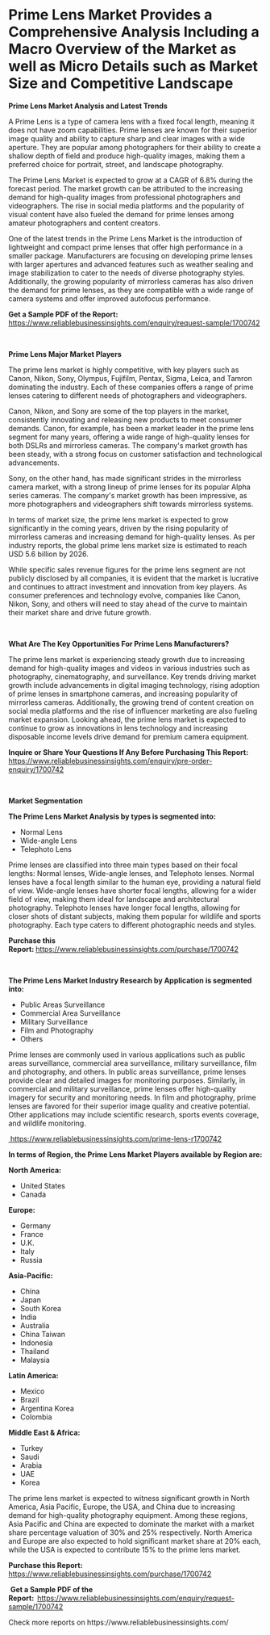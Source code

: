 <p><h1>Prime Lens Market Provides a Comprehensive Analysis Including a Macro Overview of the Market as well as Micro Details such as Market Size and Competitive Landscape</h1></p><p><strong>Prime Lens Market Analysis and Latest Trends</strong></p>
<p><p>A Prime Lens is a type of camera lens with a fixed focal length, meaning it does not have zoom capabilities. Prime lenses are known for their superior image quality and ability to capture sharp and clear images with a wide aperture. They are popular among photographers for their ability to create a shallow depth of field and produce high-quality images, making them a preferred choice for portrait, street, and landscape photography.</p><p>The Prime Lens Market is expected to grow at a CAGR of 6.8% during the forecast period. The market growth can be attributed to the increasing demand for high-quality images from professional photographers and videographers. The rise in social media platforms and the popularity of visual content have also fueled the demand for prime lenses among amateur photographers and content creators.</p><p>One of the latest trends in the Prime Lens Market is the introduction of lightweight and compact prime lenses that offer high performance in a smaller package. Manufacturers are focusing on developing prime lenses with larger apertures and advanced features such as weather sealing and image stabilization to cater to the needs of diverse photography styles. Additionally, the growing popularity of mirrorless cameras has also driven the demand for prime lenses, as they are compatible with a wide range of camera systems and offer improved autofocus performance.</p></p>
<p><strong>Get a Sample PDF of the Report:&nbsp;</strong> <a href="https://www.reliablebusinessinsights.com/enquiry/request-sample/1700742">https://www.reliablebusinessinsights.com/enquiry/request-sample/1700742</a></p>
<p>&nbsp;</p>
<p><strong>Prime Lens Major Market Players</strong></p>
<p><p>The prime lens market is highly competitive, with key players such as Canon, Nikon, Sony, Olympus, Fujifilm, Pentax, Sigma, Leica, and Tamron dominating the industry. Each of these companies offers a range of prime lenses catering to different needs of photographers and videographers.</p><p>Canon, Nikon, and Sony are some of the top players in the market, consistently innovating and releasing new products to meet consumer demands. Canon, for example, has been a market leader in the prime lens segment for many years, offering a wide range of high-quality lenses for both DSLRs and mirrorless cameras. The company's market growth has been steady, with a strong focus on customer satisfaction and technological advancements.</p><p>Sony, on the other hand, has made significant strides in the mirrorless camera market, with a strong lineup of prime lenses for its popular Alpha series cameras. The company's market growth has been impressive, as more photographers and videographers shift towards mirrorless systems.</p><p>In terms of market size, the prime lens market is expected to grow significantly in the coming years, driven by the rising popularity of mirrorless cameras and increasing demand for high-quality lenses. As per industry reports, the global prime lens market size is estimated to reach USD 5.6 billion by 2026.</p><p>While specific sales revenue figures for the prime lens segment are not publicly disclosed by all companies, it is evident that the market is lucrative and continues to attract investment and innovation from key players. As consumer preferences and technology evolve, companies like Canon, Nikon, Sony, and others will need to stay ahead of the curve to maintain their market share and drive future growth.</p></p>
<p>&nbsp;</p>
<p><strong>What Are The Key Opportunities For Prime Lens Manufacturers?</strong></p>
<p><p>The prime lens market is experiencing steady growth due to increasing demand for high-quality images and videos in various industries such as photography, cinematography, and surveillance. Key trends driving market growth include advancements in digital imaging technology, rising adoption of prime lenses in smartphone cameras, and increasing popularity of mirrorless cameras. Additionally, the growing trend of content creation on social media platforms and the rise of influencer marketing are also fueling market expansion. Looking ahead, the prime lens market is expected to continue to grow as innovations in lens technology and increasing disposable income levels drive demand for premium camera equipment.</p></p>
<p><strong>Inquire or Share Your Questions If Any Before Purchasing This Report:</strong> <a href="https://www.reliablebusinessinsights.com/enquiry/pre-order-enquiry/1700742">https://www.reliablebusinessinsights.com/enquiry/pre-order-enquiry/1700742</a></p>
<p>&nbsp;</p>
<p><strong>Market Segmentation</strong></p>
<p><strong>The Prime Lens Market Analysis by types is segmented into:</strong></p>
<p><ul><li>Normal Lens</li><li>Wide-angle Lens</li><li>Telephoto Lens</li></ul></p>
<p><p>Prime lenses are classified into three main types based on their focal lengths: Normal lenses, Wide-angle lenses, and Telephoto lenses. Normal lenses have a focal length similar to the human eye, providing a natural field of view. Wide-angle lenses have shorter focal lengths, allowing for a wider field of view, making them ideal for landscape and architectural photography. Telephoto lenses have longer focal lengths, allowing for closer shots of distant subjects, making them popular for wildlife and sports photography. Each type caters to different photographic needs and styles.</p></p>
<p><strong>Purchase this Report:&nbsp;</strong><a href="https://www.reliablebusinessinsights.com/purchase/1700742">https://www.reliablebusinessinsights.com/purchase/1700742</a></p>
<p>&nbsp;</p>
<p><strong>The Prime Lens Market Industry Research by Application is segmented into:</strong></p>
<p><ul><li>Public Areas Surveillance</li><li>Commercial Area Surveillance</li><li>Military Surveillance</li><li>Film and Photography</li><li>Others</li></ul></p>
<p><p>Prime lenses are commonly used in various applications such as public areas surveillance, commercial area surveillance, military surveillance, film and photography, and others. In public areas surveillance, prime lenses provide clear and detailed images for monitoring purposes. Similarly, in commercial and military surveillance, prime lenses offer high-quality imagery for security and monitoring needs. In film and photography, prime lenses are favored for their superior image quality and creative potential. Other applications may include scientific research, sports events coverage, and wildlife monitoring.</p></p>
<p><a href="https://www.reliablebusinessinsights.com/prime-lens-r1700742">&nbsp;https://www.reliablebusinessinsights.com/prime-lens-r1700742</a></p>
<p><strong>In terms of Region, the Prime Lens Market Players available by Region are:</strong></p>
<p>
    <p> <strong> North America: </strong>
        <ul>
            <li>United States</li>
            <li>Canada</li>
        </ul>
        </p> 
    <p> <strong> Europe: </strong>
        <ul>
            <li>Germany</li>
            <li>France</li>
            <li>U.K.</li>
            <li>Italy</li>
            <li>Russia</li>
        </ul>
        </p> 
    <p> <strong> Asia-Pacific: </strong>
        <ul>
            <li>China</li>
            <li>Japan</li>
            <li>South Korea</li>
            <li>India</li>
            <li>Australia</li>
            <li>China Taiwan</li>
            <li>Indonesia</li>
            <li>Thailand</li>
            <li>Malaysia</li>
        </ul>
        </p> 
    <p> <strong> Latin America: </strong>
        <ul>
            <li>Mexico</li>
            <li>Brazil</li>
            <li>Argentina Korea</li>
            <li>Colombia</li>
        </ul>
        </p> 
    <p> <strong> Middle East & Africa: </strong>
        <ul>
            <li>Turkey</li>
            <li>Saudi</li>
            <li>Arabia</li>
            <li>UAE</li>
            <li>Korea</li>
        </ul>
    </p>
    </p>
<p><p>The prime lens market is expected to witness significant growth in North America, Asia Pacific, Europe, the USA, and China due to increasing demand for high-quality photography equipment. Among these regions, Asia Pacific and China are expected to dominate the market with a market share percentage valuation of 30% and 25% respectively. North America and Europe are also expected to hold significant market share at 20% each, while the USA is expected to contribute 15% to the prime lens market.</p></p>
<p><strong>Purchase this Report: </strong><a href="https://www.reliablebusinessinsights.com/purchase/1700742">https://www.reliablebusinessinsights.com/purchase/1700742</a></p>
<p>&nbsp;<strong>Get a Sample PDF of the Report:&nbsp;&nbsp;</strong><a href="https://www.reliablebusinessinsights.com/enquiry/request-sample/1700742">https://www.reliablebusinessinsights.com/enquiry/request-sample/1700742</a></p>
<p><strong></strong></p>
<p>Check more reports on https://www.reliablebusinessinsights.com/</p>